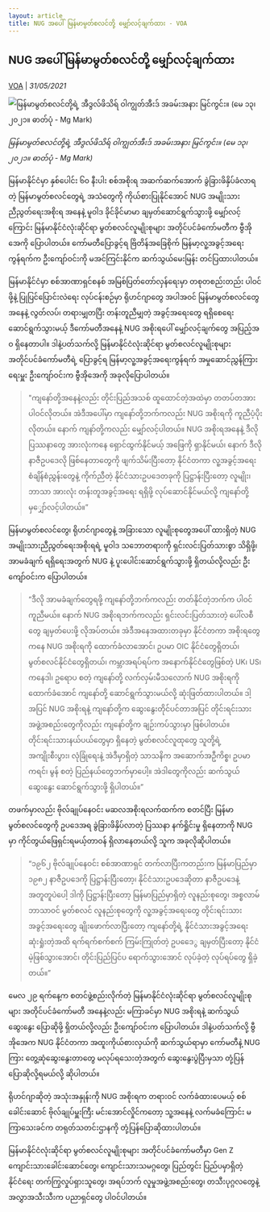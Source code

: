 ```yaml
---
layout: article
title: NUG အပေါ် မြန်မာမွတ်စလင်တို့ မျှော်လင့်ချက်ထား - VOA
---
```


## NUG အပေါ် မြန်မာမွတ်စလင်တို့ မျှော်လင့်ချက်ထား

[VOA](https://burmese.voanews.com/a/myanmar-muslim-nug/5910546.html) | _31/05/2021_
        
![မြန်မာမွတ်စလင်တို့ရဲ့ အီဒွလ်ဖိသိရ် ဝါကျွတ်အီးဒ် အခမ်းအနား မြင်ကွင်း။ (မေ ၁၃၊ ၂၀၂၁။ ဓာတ်ပုံ - Mg Mark)](https://gdb.voanews.com/A8175289-2CA6-418D-B5E1-4EF3B7239A29_w1080_h608_s.jpg)

_မြန်မာမွတ်စလင်တို့ရဲ့ အီဒွလ်ဖိသိရ် ဝါကျွတ်အီးဒ် အခမ်းအနား မြင်ကွင်း။ (မေ ၁၃၊ ၂၀၂၁။ ဓာတ်ပုံ - Mg Mark)_

မြန်မာနိုင်ငံမှာ နှစ်ပေါင်း ၆၀ နီးပါး စစ်အစိုးရ အဆက်ဆက်အောက် ခွဲခြားဖိနှိပ်ခံလာရတဲ့ မြန်မာမွတ်စလင်တွေရဲ့ အသံတွေကို ကိုယ်စားပြုနိုင်အောင် NUG အမျိုးသားညီညွတ်ရေးအစိုးရ အနေနဲ့ မူဝါဒ ခိုင်ခိုင်မာမာ ချမှတ်ဆောင်ရွက်သွားဖို့ မျှော်လင့်ကြောင်း မြန်မာနိုင်ငံလုံးဆိုင်ရာ မွတ်စလင်လူမျိုးစုများ အတိုင်ပင်ခံကော်မတီက ဗွီအိုအေကို ပြောပါတယ်။ ကော်မတီပြောခွင့်ရ ဗြိတိန်အခြေစိုက် မြန်မာ့လူ့အခွင့်အရေးကွန်ရက်က ဦးကျော်ဝင်းကို မအင်ကြင်းနိုင်က ဆက်သွယ်မေးမြန်း တင်ပြထားပါတယ်။

မြန်မာနိုင်ငံမှာ စစ်အာဏာရှင်စနစ် အမြစ်ပြတ်တော်လှန်ရေးမှာ တစုတစည်းတည်း ပါဝင်ဖို့နဲ့ ပြုပြင်ပြောင်းလဲရေး လုပ်ငန်းစဉ်မှာ ရိုဟင်ဂျာတွေ အပါအဝင် မြန်မာမွတ်စလင်တွေ အနေနဲ့ လွတ်လပ်၊ တရားမျှတပြီး တန်းတူညီမျှတဲ့ အခွင့်အရေးတွေ ရရှိစေရေး ဆောင်ရွက်သွားမယ့် ဒီကော်မတီအနေနဲ့ NUG အစိုးရပေါ် မျှော်လင့်ချက်တွေ အပြည့်အဝ ရှိနေတာပါ။ ဒါနဲ့ပတ်သက်လို့ မြန်မာနိုင်ငံလုံးဆိုင်ရာ မွတ်စလင်လူမျိုးစုများ အတိုင်ပင်ခံကော်မတီရဲ့ ပြောခွင့်ရ မြန်မာ့လူ့အခွင့်အရေးကွန်ရက် အမှုဆောင်ညွှန်ကြားရေးမှူး ဦးကျော်ဝင်းက ဗွီအိုအေကို အခုလိုပြောပါတယ်။

> "ကျနော်တို့အနေနဲ့လည်း တိုင်းပြည်အသစ် ထူထောင်တဲ့အထဲမှာ တတပ်တအား ပါဝင်လိုတယ်။ အဲဒီအပေါ်မှာ ကျနော်တို့ဘက်ကလည်း NUG အစိုးရကို ကူညီပံ့ပိုးလိုတယ်။ နောက် ကျနာ်တို့ကလည်း မျှော်လင့်ပါတယ်။ NUG အစိုးရအနေနဲ့ ဒီလို ပြဿနာတွေ အားလုံးကနေ ရှောင်ထွက်နိုင်မယ့် အဖြေကို ရှာနိုင်မယ်၊ နောက် ဒီလို နာဇီဥပဒေလို ဖြစ်နေတာတွေကို ဖျက်သိမ်းပြီးတော့ နိုင်ငံတကာ လူ့အခွင့်အရေး စံချိန်စံညွှန်းတွေနဲ့ ကိုက်ညီတဲ့ နိုင်ငံသားဥပဒေတခုကို ပြဋ္ဌာန်းပြီးတော့ လူမျိုး၊ ဘာသာ အားလုံး တန်းတူအခွင့်အရေး ရရှိဖို့ လုပ်ဆောင်နိုင်မယ်လို့ ကျနော်တို့ မှျှော်လင့်ပါတယ်။”

မြန်မာမွတ်စလင်တွေ၊ ရိုဟင်ဂျာတွေနဲ့ အခြားသော လူမျိုးစုတွေအပေါ် ထားရှိတဲ့ NUG အမျိုးသားညီညွတ်ရေးအစိုးရရဲ့ မူဝါဒ သဘောတရားကို ရှင်းလင်းပြတ်သားစွာ သိရှိဖို့၊ အာမခံချက် ရရှိရေးအတွက် NUG နဲ့ ပူးပေါင်းဆောင်ရွက်သွားဖို့ ရှိတယ်လို့လည်း ဦးကျော်ဝင်းက ပြောပါတယ်။

> ”ဒီလို အာမခံချက်တွေရဖို့ ကျနော်တို့ဘက်ကလည်း တတ်နိုင်တဲ့ဘက်က ပါဝင်ကူညီမယ်။ နောက် NUG အစိုးရဘက်ကလည်း ရှင်းလင်းပြတ်သားတဲ့ ပေါ်လစီတွေ ချမှတ်ပေးဖို့ လိုအပ်တယ်။ အဲဒီအနေအထားတခုမှာ နိုင်ငံတကာ အစိုးရတွေကနေ NUG အစိုးရကို ထောက်ခံလာအောင်၊ ဥပမာ OIC နိုင်ငံတွေရှိတယ်၊ မွတ်စလင်နိုင်ငံတွေရှိတယ်၊ ကမ္ဘာအရပ်ရပ်က အနောက်နိုင်ငံတွေဖြစ်တဲ့ UK၊ US၊ ကနေဒါ၊ ဥရောပ စတဲ့ ကျနော်တို့ လက်လှမ်းမီသလောက် NUG အစိုးရကို ထောက်ခံအောင် ကျနော်တို့ ဆောင်ရွက်သွားမယ်လို့ ဆုံးဖြတ်ထားပါတယ်။ ဒါ့အပြင် NUG အစိုးရနဲ့ ကျနော်တို့က ဆွေးနွေးတိုင်ပင်တာအပြင် တိုင်းရင်းသား အဖွဲ့အစည်းတွေကိုလည်း ကျနော်တို့က ချဉ်းကပ်သွားမှာ ဖြစ်ပါတယ်။ တိုင်းရင်းသားနယ်ပယ်တွေမှာ ရှိနေတဲ့ မွတ်စလင်လူထုတွေ သူတို့ရဲ့ အကျိုးစီးပွား၊ လုံခြုံရေးနဲ့ အဲဒီမှာရှိတဲ့ သာသနိက အဆောက်အဦကိစ္စ၊ ဥပမာ ကရင်၊ မွန် စတဲ့ ပြည်နယ်တွေဘက်မှာပေါ့။ အဲဒါတွေကိုလည်း ဆက်သွယ်ဆွေးနွေး ဆောင်ရွက်သွားဖို့ ရှိပါတယ်။”

တဖက်မှာလည်း ဗိုလ်ချုပ်နေဝင်း မဆလအစိုးရလက်ထက်က စတင်ပြီး မြန်မာမွတ်စလင်တွေကို ဥပဒေအရ ခွဲခြားဖိနှိပ်လာတဲ့ ပြဿနာ နက်ရှိုင်းမှု ရှိနေတာကို NUG မှာ ကိုင်တွယ်ဖြေရှင်းရမယ့်တာဝန် ရှိလာနေတယ်လို့ သူက အခုလိုဆိုပါတယ်။

> “၁၉၆၂ ဗိုလ်ချုပ်နေဝင်း စစ်အာဏာရှင် တက်လာပြီးကတည်းက မြန်မာပြည်မှာ ၁၉၈၂ နာဇီဥပဒေကို ပြဋ္ဌာန်းပြီးတော့၊ နိုင်ငံသားဥပဒေဆိုတာ နာဇီဥပဒေနဲ့ အတူတူပဲပေါ့ ဒါကို ပြဋ္ဌာန်းပြီးတော့ မြန်မာပြည်မှာရှိတဲ့ လူနည်းစုတွေ၊ အစ္စလာမ်ဘာသာဝင် မွတ်စလင် လူနည်းစုတွေကို လူ့အခွင့်အရေးတွေ တိုင်းရင်းသား အခွင့်အရေးတွေ ချိုးဖောက်လာပြီးတော့ ကျနော်တို့ရဲ့ နိုင်ငံသားအခွင့်အရေး ဆုံးရှုံးတဲ့အထိ ရက်ရက်စက်စက် ကြမ်းကြုတ်တဲ့ ဥပဒေေွ ချမှတ်ပြီးတော့ နိုင်ငံမဲ့ဖြစ်သွားအောင်၊ တိုင်းပြည်ပြင်ပ ရောက်သွားအောင် လုပ်ခဲ့တဲ့ လုပ်ရပ်တွေ ရှိခဲ့တယ်။”

မေလ ၂၉ ရက်နေ့က စတင်ဖွဲ့စည်းလိုက်တဲ့ မြန်မာနိုင်ငံလုံးဆိုင်ရာ မွတ်စလင်လူမျိုးစုများ အတိုင်ပင်ခံကော်မတီ အနေနဲ့လည်း မကြာခင်မှာ NUG အစိုးရနဲ့ ဆက်သွယ်ဆွေးနွေး ပြောဆိုဖို့ ရှိတယ်လို့လည်း ဦးကျော်ဝင်းက ပြောပါတယ်။ ဒါနဲ့ပတ်သက်လို့ ဗွီအိုအေက NUG နိုင်ငံတကာ အထူးကိုယ်စားလှယ်ကို ဆက်သွယ်ရာမှာ ကော်မတီနဲ့ NUG ကြား တွေ့ဆုံဆွေးနွေးတာတွေ မလုပ်ရသေးတဲ့အတွက် ဆွေးနွေးပွဲပြီးမှသာ တုံ့ပြန်ပြောဆိုလို့ရမယ်လို့ ဆိုပါတယ်။

ရိုဟင်ဂျာဆိုတဲ့ အသုံးအနှုန်းကို NUG အစိုးရက တရားဝင် လက်ခံထားပေမယ့် စစ်ခေါင်းဆောင် ဗိုလ်ချုပ်မှူးကြီး မင်းအောင်လှိုင်ကတော့ သူ့အနေနဲ့ လက်မခံကြောင်း မကြာသေးခင်က တရုတ်သတင်းဌာနကို တုံ့ပြန်ပြောဆိုထားပါတယ်။

မြန်မာနိုင်ငံလုံးဆိုင်ရာ မွတ်စလင်လူမျိုးစုများ အတိုင်ပင်ခံကော်မတီမှာ Gen Z ကျောင်းသားခေါင်းဆောင်တွေ၊ ကျောင်းသားသမဂ္ဂတွေ၊ ပြည်တွင်း ပြည်ပမှာရှိတဲ့ နိုင်ငံရေး တက်ကြွလှုပ်ရှားသူတွေ၊ အရပ်ဘက် လူမှုအဖွဲ့အစည်းတွေ၊ တသီးပုဂ္ဂလတွေနဲ့ အလွှာအသီးသီးက ပညာရှင်တွေ ပါဝင်ပါတယ်။